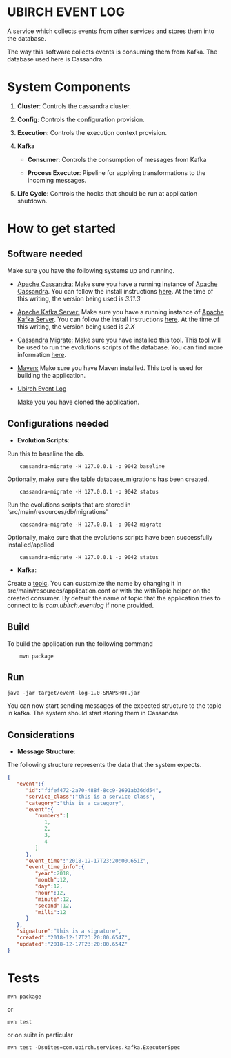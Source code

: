# UBIRCH EVENT LOG
A service which collects events from other services and stores them into the database.

The way this software collects events is consuming them from Kafka. The database used here is Cassandra.

# System Components

1. __Cluster__: Controls the cassandra cluster.
2. __Config__: Controls the configuration provision.
3. __Execution__: Controls the execution context provision.
4. __Kafka__

    * __Consumer__: Controls the consumption of messages from Kafka

    * __Process Executor__: Pipeline for applying transformations to the incoming messages.

5. __Life Cycle__: Controls the hooks that should be run at application shutdown.

# How to get started

## Software needed

Make sure you have the following systems up and running.

* [Apache Cassandra:](http://cassandra.apache.org/) Make sure you have a running instance of [Apache Cassandra](http://cassandra.apache.org/). You can follow the install instructions [here](http://cassandra.apache.org/doc/latest/getting_started/installing.html).
    At the time of this writing, the version being used is _3.11.3_

* [Apache Kafka Server:](https://kafka.apache.org/quickstart) Make sure you have a running instance of [Apache Kafka Server](https://kafka.apache.org/quickstart). You can follow the install instructions [here](https://kafka.apache.org/quickstart).
    At the time of this writing, the version being used is _2.X_

* [Cassandra Migrate:](https://github.com/Cobliteam/cassandra-migrate) Make sure you have installed this tool. This tool will be used to run the evolutions scripts of the database.
    You can find more information [here](https://github.com/ubirch/ubirch-cassandra-eval#how-to-run-httpsgithubcomcobliteamcassandra-migrate).

* [Maven:](https://maven.apache.org/) Make sure you have Maven installed. This tool is used for building the application.

* [Ubirch Event Log](https://github.com/ubirch/ubirch-event-log)

    Make you you have cloned the application.

## Configurations needed

* __Evolution Scripts__:

Run this to baseline the db.

```
    cassandra-migrate -H 127.0.0.1 -p 9042 baseline
```

Optionally, make sure the table database_migrations has been created.

```
    cassandra-migrate -H 127.0.0.1 -p 9042 status
```

Run the evolutions scripts that are stored in 'src/main/resources/db/migrations'

```
    cassandra-migrate -H 127.0.0.1 -p 9042 migrate
```
Optionally, make sure that the evolutions scripts have been successfully installed/applied

```
    cassandra-migrate -H 127.0.0.1 -p 9042 status
```

* __Kafka__:

Create a [topic](https://kafka.apache.org/quickstart#quickstart_createtopic).
You can customize the name by changing it in src/main/resources/application.conf or with the
withTopic helper on the created consumer. By default the name of topic that the application tries to connect to
is _com.ubirch.eventlog_ if none provided.

## Build

To build the application run the following command

```
    mvn package
```

## Run

```
java -jar target/event-log-1.0-SNAPSHOT.jar
```

You can now start sending messages of the expected structure to the topic in kafka. The system should start storing them in Cassandra.

## Considerations

* __Message Structure__:

The following structure represents the data that the system expects.

```json
{
   "event":{
      "id":"fdfef472-2a70-488f-8cc9-2691ab36dd54",
      "service_class":"this is a service class",
      "category":"this is a category",
      "event":{
         "numbers":[
            1,
            2,
            3,
            4
         ]
      },
      "event_time":"2018-12-17T23:20:00.651Z",
      "event_time_info":{
         "year":2018,
         "month":12,
         "day":12,
         "hour":12,
         "minute":12,
         "second":12,
         "milli":12
      }
   },
   "signature":"this is a signature",
   "created":"2018-12-17T23:20:00.654Z",
   "updated":"2018-12-17T23:20:00.654Z"
}
```


# Tests


```
mvn package
```

or

```
mvn test
```

or on suite in particular

```
mvn test -Dsuites=com.ubirch.services.kafka.ExecutorSpec
```

